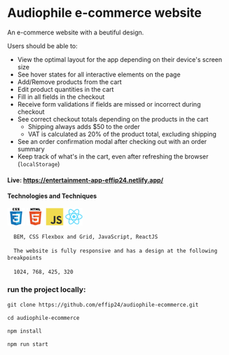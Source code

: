 # Audiophile e-commerce website

An e-commerce website with a beutiful design.

Users should be able to:

- View the optimal layout for the app depending on their device's screen size
- See hover states for all interactive elements on the page
- Add/Remove products from the cart
- Edit product quantities in the cart
- Fill in all fields in the checkout
- Receive form validations if fields are missed or incorrect during checkout
- See correct checkout totals depending on the products in the cart
  - Shipping always adds $50 to the order
  - VAT is calculated as 20% of the product total, excluding shipping
- See an order confirmation modal after checking out with an order summary
- Keep track of what's in the cart, even after refreshing the browser (`localStorage`)

#### Live: https://entertainment-app-effip24.netlify.app/

#### Technologies and Techniques

<p align="left"> 
 <img src="https://raw.githubusercontent.com/devicons/devicon/master/icons/css3/css3-original-wordmark.svg" alt="css3" width="40" height="40"/>

<img src="https://raw.githubusercontent.com/devicons/devicon/master/icons/html5/html5-original-wordmark.svg" alt="html5" width="40" height="40"/>

<img src="https://raw.githubusercontent.com/devicons/devicon/master/icons/javascript/javascript-original.svg" alt="javascript" width="40" height="40"/>

<img src="https://raw.githubusercontent.com/devicons/devicon/master/icons/react/react-original.svg" alt="react" width="40" height="40"/>
</p>

```
  BEM, CSS Flexbox and Grid, JavaScript, ReactJS

  The website is fully responsive and has a design at the following breakpoints

  1024, 768, 425, 320
```

### run the project locally:

```
git clone https://github.com/effip24/audiophile-ecommerce.git
```

```
cd audiophile-ecommerce
```

```
npm install
```

```
npm run start

```

